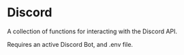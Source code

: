 # Discord
A collection of functions for interacting with the Discord API.

Requires an active Discord Bot, and .env file.
